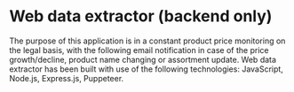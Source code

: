 # Web data extractor (backend only)
The purpose of this application is in a constant product price monitoring on the legal basis, with the following email notification in case of the price growth/decline, product name changing or assortment update. Web data extractor has been built with use of the following technologies: JavaScript, Node.js, Express.js, Puppeteer.  
